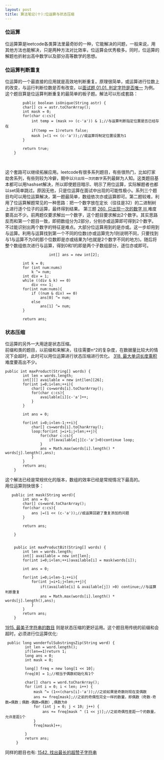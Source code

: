 ```yaml
---
layout: post
title: 算法笔记(十):位运算与状态压缩
---
```


### 位运算
位运算算是leetcode各类算法里最奇妙的一种，它能解决的问题，一般来说，用其他方法也能解决，只是两种方法对比效率，位运算会优秀极多。同时，位运算的解题也折射出高中数学以及部分高等数学的思想。<br>


### 位运算判断重复
位运算的一个最直接的应用就是高效地判断重复。原理很简单，或运算进行位数上的改变，与运行判断位数是否有改变。以[面试题 01.01. 判定字符是否唯一](https://leetcode-cn.com/problems/is-unique-lcci/) 为例。这个题目算是位运算判断重复的最简单的板子题。解法可以形成套路：

```
        public boolean isUnique(String astr) {
        char[] cs = astr.toCharArray();
        int mask = 0;
        for(char c:cs){
            int temp = (mask >> (c-'a')) & 1;//与运算判断指定位置是否已经存在
            if(temp == 1)return false;
            mask |=(1 << (c-'a'));//或运算将制定位置设置为1
        }

        return true;
    }

```

<br>

这个套路可以继续拓展应用。leetcode有很多系列题目，有些很热门，比如打家劫舍系列，有些则较为冷僻，期中以`只出现一次的数字`系列最鲜为人知。这类题目基本都可以用hashset解决，所以即使题目暗示、明示了用位运算，实际解题者也都以set简单跳过。原因无他，只是位运算在面试中出现的可能性极小。系列三个题目均可以用位运算解决，第一题最简单，数组依次亦或运算即可。第二题较难，利用了位运算解题常见的一种思路：把一个数字放在定长（往往是32）的二进制树上进行逐个位子的运算，最终得到结果。 第三题 [260. 只出现一次的数字 III ](https://leetcode-cn.com/problems/single-number-iii/) 难度要高出不少。前两题仅要求解出一个数字，这个题目要求解出2个数字。其实思路反而和第一个题目一致，即把数组分为2部分，分别亦或运算即可得到2个数字。不过能识别出两个数字的特征是难点。大部分位运算用到的是亦或。这一步却用到与运算。利用与运算找到第一个不同的位数(亦或运算完为1则说明不同，只要找到与1与运算不为0的那个位数即是亦或结果为1也就是2个数字不同的地方)。随后将整个数组依次进行与运算，得到0和1的即是两个子数组部分，逐位亦或即可。<br>

```
                    int[] ans = new int[2];

        int k = 0;
        for (int num:nums)
            k ^= num;
        int div = 1;
        while ((div & k) == 0)
            div <<= 1;
        for(int num:nums){
            if ((num & div) == 0)
                ans[0] ^= num;
            else
                ans[1] ^= num;
        }

        return ans;
```

### 状态压缩
位运算的另外一大用途是状态压缩。<br>
前缀和类的题目，以前缀和来解决，往往需要n^2的复杂度，在数据量比较大的情况下会超时，此时可以用位运算进行状态压缩进行优化。
[318. 最大单词长度乘积](https://leetcode-cn.com/problems/maximum-product-of-word-lengths/) 难度要高出不少。<br>

```
public int maxProduct(String[] words) {
        int len = words.length;
        int[][] available = new int[len][26];
        for(int i=0;i<len;++i){
            char[] cs=words[i].toCharArray();
            for(char c:cs){
                available[i][c-'a']++;
            }
        }

        int ans = 0;

        for(int i=0;i<len-1;++i){
            char[] cs=words[i].toCharArray();
            loop:for(int j=i+1;j<len;++j){
                for(char c:cs){
                    if(available[j][c-'a']>0)continue loop;
                }
                ans = Math.max(words[i].length() * words[j].length(),ans);
            }
        }
        return ans;
    }
```

这个解法已经是常规优化的版本，数组的效率已经是常规情况下最高的。<br>
用位运算则快很多：

```
   public int mask(String word){
        int ans = 0;
        char[] cs=word.toCharArray();
        for(char c:cs){
            ans |=(1 << (c-'a'));//或运算回避了重复添加的问题
        }

        return ans;

    }


    public int maxProductBit(String[] words) {
        int len = words.length;
        int[] available = new int[len];
        for(int i=0;i<len;++i)available[i] = mask(words[i]);

        int ans = 0;

        for(int i=0;i<len-1;++i){
            for(int j=i+1;j<len;++j){
                if((available[i] & available[j]) >0) continue;//与运算判断重复
                ans = Math.max(words[i].length() * words[j].length(),ans);
            }
        }
        return ans;
    }

```

[1915. 最美子字符串的数目](https://leetcode-cn.com/problems/number-of-wonderful-substrings/) 则是状态压缩的更好运用。这个题目用传统的前缀和会超时，必须进行位运算优化:<br>

```
 public long wonderfulSubstringsZip(String word) {
         int len = word.length();
         if(len==1)return 1;
         long ans = 0;
         int mask = 0;
 
         long[] freq = new long[1 << 10];
         freq[0] = 1;//相当于偶数初始化有1个
 
         char[] chars = word.toCharArray();
         for (int i = 0; i < len; i++) {
             mask ^= (1<<(chars[i]-'a'));//之前如果是奇数则现在变偶数
             ans += freq[mask];//之前的奇偶性完全一样的数量，即偶数（奇数-奇数=偶数；偶数-偶数=偶数）,偶数为0
             for (int j = 0; j < 10; j++) {
                 ans += freq[mask ^ (1 << j)];//之前奇偶性差距一个的数量，允许差距1个
             }
             freq[mask]++;
 
         }
         return ans;
     }

```

同样的题目也有: [1542. 找出最长的超赞子字符串](https://leetcode-cn.com/problems/find-longest-awesome-substring/)